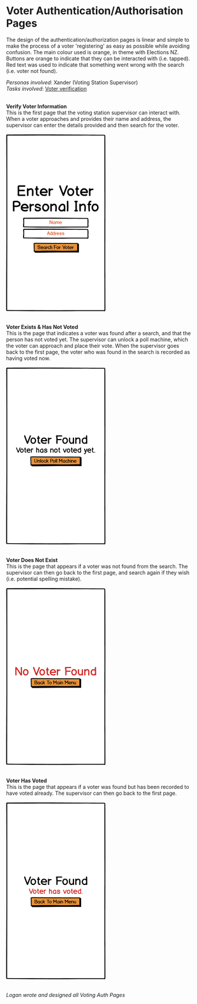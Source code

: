 # Voter Authentication/Authorisation Pages
The design of the authentication/authorization pages is linear and simple to make the process of a voter 'registering' as easy as possible while avoiding confusion. The main colour used is orange, in theme with Elections NZ. Buttons are orange to indicate that they can be interacted with (i.e. tapped). Red text was used to indicate that something went wrong with the search (i.e. voter not found).<br>

*Personas involved*: Xander (Voting Station Supervisor)<br>
*Tasks involved*: [Voter verification](Scenarios/TaskSix.md)<br><br>

**Verify Voter Information**<br>
This is the first page that the voting station supervisor can interact with. When a voter approaches and provides their name and address, the supervisor can enter the details provided and then search for the voter.<br><br>
![alt text](Verify_voter_info.png "Verify voter info")<br><br>

**Voter Exists & Has Not Voted**<br>
This is the page that indicates a voter was found after a search, and that the person has not voted yet. The supervisor can unlock a poll machine, which the voter can approach and place their vote. When the supervisor goes back to the first page, the voter who was found in the search is recorded as having voted now.<br><br>
![alt text](Voter_exists_and_not_voted.png "Voter exists and not voted")<br><br>

**Voter Does Not Exist**<br>
This is the page that appears if a voter was not found from the search. The supervisor can then go back to the first page, and search again if they wish (i.e. potential spelling mistake).<br><br>
![alt text](Voter_doesnt_exist.png "Voter does not exist")<br><br>

**Voter Has Voted**<br>
This is the page that appears if a voter was found but has been recorded to have voted already. The supervisor can then go back to the first page.<br><br>
![alt text](Voter_has_voted.png "Voter has voted")<br><br>

*Logan wrote and designed all Voting Auth Pages*